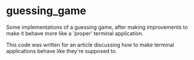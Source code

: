 # guessing_game
Some implementations of a guessing game, after making improvements to make it behave more like a 'proper' terminal application.

This code was written for an article discussing how to make terminal applications behave like they're supposed to.
